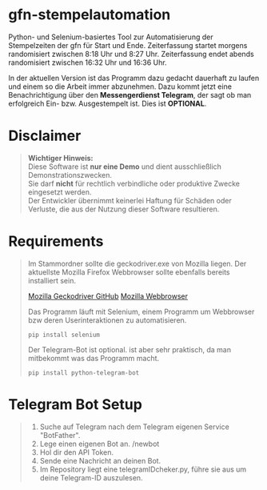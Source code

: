 # gfn-stempelautomation
Python- und Selenium-basiertes Tool zur Automatisierung der Stempelzeiten der gfn für Start und Ende.
Zeiterfassung startet morgens randomisiert zwischen 8:18 Uhr und 8:27 Uhr.
Zeiterfassung endet abends randomisiert zwischen 16:32 Uhr und 16:36 Uhr.

In der aktuellen Version ist das Programm dazu gedacht dauerhaft zu laufen und einem so die Arbeit immer abzunehmen.
Dazu kommt jetzt eine Benachrichtigung über den **Messengerdienst Telegram**, der sagt ob man erfolgreich Ein- bzw. Ausgestempelt ist.
Dies ist **OPTIONAL**.

# Disclaimer

> **Wichtiger Hinweis:**  
> Diese Software ist **nur eine Demo** und dient ausschließlich Demonstrationszwecken.  
> Sie darf **nicht** für rechtlich verbindliche oder produktive Zwecke eingesetzt werden.  
> Der Entwickler übernimmt keinerlei Haftung für Schäden oder Verluste, die aus der Nutzung dieser Software resultieren.

# Requirements

> Im Stammordner sollte die geckodriver.exe von Mozilla liegen.
> Der aktuellste Mozilla Firefox Webbrowser sollte ebenfalls bereits installiert sein.
>
> [Mozilla Geckodriver GitHub](https://github.com/mozilla/geckodriver/releases)
> [Mozilla Webbrowser](https://www.mozilla.org/de/firefox/new/)
>
> Das Programm läuft mit Selenium, einem Programm um Webbrowser bzw deren Userinteraktionen zu automatisieren.
>
> `pip install selenium`
>
> Der Telegram-Bot ist optional. ist aber sehr praktisch, da man mitbekommt was das Programm macht.
>
> `pip install python-telegram-bot`

# Telegram Bot Setup

> 1. Suche auf Telegram nach dem Telegram eigenen Service "BotFather".
> 2. Lege einen eigenen Bot an. /newbot
> 3. Hol dir den API Token.
> 4. Sende eine Nachricht an deinen Bot.
> 5. Im Repository liegt eine telegramIDcheker.py, führe sie aus um deine Telegram-ID auszulesen.